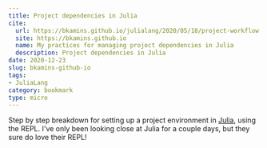 ```yaml
---
title: Project dependencies in Julia
cite:
  url: https://bkamins.github.io/julialang/2020/05/18/project-workflow.html
  site: https://bkamins.github.io
  name: My practices for managing project dependencies in Julia
  description: Project dependencies in Julia
date: 2020-12-23
slug: bkamins-github-io
tags:
- JuliaLang
category: bookmark
type: micro
---
```

[Julia]: https://julialang.org

Step by step breakdown for setting up a project environment in [Julia][], using the REPL.
I've only been looking close at Julia for a couple days, but they sure do love their REPL!